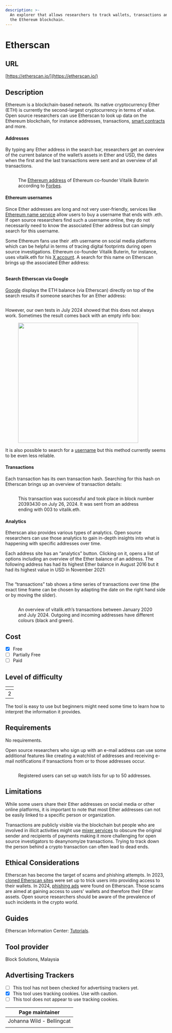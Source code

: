 ```yaml
---
description: >-
  An explorer that allows researchers to track wallets, transactions and more on
  the Ethereum blockchain.
---
```


# Etherscan

## URL

[https://etherscan.io/](https://etherscan.io/)

## Description

Ethereum is a blockchain-based network. Its native cryptocurrency Ether (ETH) is currently the second-largest cryptocurrency in terms of value. Open source researchers can use Etherscan to look up data on the Ethereum blockchain, for instance addresses, transactions, [smart contracts](https://ethereum.org/en/smart-contracts/) and more.

#### **Addresses**

By typing any Ether address in the search bar, researchers get an overview of the current balance of the wallet’s assets in Ether and USD, the dates when the first and the last transactions were sent and an overview of all transactions.

<figure><img src=".gitbook/assets/Screenshot 2024-08-01 at 14.24.47.png" alt=""><figcaption><p>The <a href="https://etherscan.io/address/0xd8da6bf26964af9d7eed9e03e53415d37aa96045">Ethereum address</a> of Ethereum co-founder Vitalik Buterin according to <a href="https://www.forbes.com/sites/ninabambysheva/2021/05/12/vitalik-buterin-moves-13-billion-worth-of-ether-but-where/">Forbes</a>.</p></figcaption></figure>

#### **Ethereum usernames**

Since Ether addresses are long and not very user-friendly, services like [Ethereum name service](https://ens.domains/) allow users to buy a username that ends with .eth. If open source researchers find such a username online, they do not necessarily need to know the associated Ether address but can simply search for this username.&#x20;

Some Ethereum fans use their .eth username on social media platforms which can be helpful in terms of tracing digital footprints during open source investigations. Ethereum co-founder Vitalik Buterin, for instance, uses vitalik.eth for his [X account](https://x.com/VitalikButerin). A search for this name on Etherscan brings up the associated Ether address:

<figure><img src=".gitbook/assets/Screenshot 2024-08-01 at 14.32.51.png" alt=""><figcaption></figcaption></figure>

#### **Search Etherscan via Google**

[Google](https://x.com/nalin/status/1656753830862942208) displays the ETH balance (via Etherscan) directly on top of the search results if someone searches for an Ether address:

<figure><img src=".gitbook/assets/image (2).png" alt=""><figcaption></figcaption></figure>

However, our own tests in July 2024 showed that this does not always work. Sometimes the result comes back with an empty info box:

<figure><img src=".gitbook/assets/Screenshot 2024-07-31 at 20.36.23.png" alt="" width="375"><figcaption></figcaption></figure>

It is also possible to search for a [username](https://cryptoslate.com/google-adding-ethereum-name-service-data-into-search-results-through-etherscan/) but this method currently seems to be even less reliable.

#### Transactions

Each transaction has its own transaction hash. Searching for this hash on Etherscan brings up an overview of transaction details:

<figure><img src=".gitbook/assets/image (1) (1).png" alt=""><figcaption><p>This transaction was successful and took place in block number 20393430 on July 26, 2024. It was sent from an address ending with 003 to vitalik.eth.</p></figcaption></figure>

#### Analytics

Etherscan also provides various types of analytics. Open source researchers can use those analytics to gain in-depth insights into what is happening with specific addresses over time.

Each address site has an “analytics” button. Clicking on it, opens a list of options including an overview of the Ether balance of an address. The following address has had its highest Ether balance in August 2016 but it had its highest value in USD in November 2021:

<figure><img src=".gitbook/assets/image.png" alt=""><figcaption></figcaption></figure>

The “transactions” tab shows a time series of transactions over time (the exact time frame can be chosen by adapting the date on the right hand side or by moving the slider).

<figure><img src=".gitbook/assets/Screenshot 2024-08-01 at 16.45.55.png" alt=""><figcaption><p>An overview of vitalik.eth’s transactions between January 2020 and July 2024. Outgoing and incoming addresses have different colours (black and green).</p></figcaption></figure>

## Cost

* [x] Free
* [ ] Partially Free
* [ ] Paid

## Level of difficulty

<table><thead><tr><th data-type="rating" data-max="5"></th></tr></thead><tbody><tr><td>2</td></tr></tbody></table>

The tool is easy to use but beginners might need some time to learn how to interpret the information it provides.

## Requirements

No requirements.&#x20;

Open source researchers who sign up with an e-mail address can use some additional features like creating a watchlist of addresses and receiving e-mail notifications if transactions from or to those addresses occur.

<figure><img src=".gitbook/assets/image (1).png" alt=""><figcaption><p>Registered users can set up watch lists for up to 50 addresses.</p></figcaption></figure>

## Limitations

While some users share their Ether addresses on social media or other online platforms, it is important to note that most Ether addresses can not be easily linked to a specific person or organization.&#x20;

Transactions are publicly visible via the blockchain but people who are involved in illicit activities might use [mixer services](https://www.coindesk.com/learn/are-crypto-mixers-legal/) to obscure the original sender and recipients of payments making it more challenging for open source investigators to deanynomyize transactions. Trying to track down the person behind a crypto transaction can often lead to dead ends.

## Ethical Considerations

Etherscan has become the target of scams and phishing attempts. In 2023, [cloned Etherscan sites](./#phishing-scammers-have-cloned-the-websites-of-crypto-media-outlet-blockworks-and-ethereum-blockchain) were set up to trick users into providing access to their wallets. In 2024, [phishing ads](https://crypto.news/etherscan-users-targeted-in-major-phishing-campaign-via-on-site-ads/) were found on Etherscan. Those scams are aimed at gaining access to users' wallets and therefore their Ether assets. Open source researchers should be aware of the prevalence of such incidents in the crypto world.

## Guides

Etherscan Information Center: [Tutorials](https://info.etherscan.com/tag/tutorials/).

## Tool provider

Block Solutions, Malaysia

## Advertising Trackers

* [ ] This tool has not been checked for advertising trackers yet.
* [x] This tool uses tracking cookies. Use with caution.
* [ ] This tool does not appear to use tracking cookies.

| Page maintainer           |
| ------------------------- |
| Johanna Wild - Bellingcat |
|                           |
